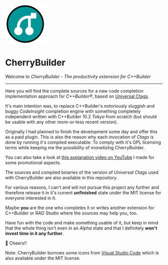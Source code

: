 
![abc](img/128x128.png)
# CherryBuilder

Welcome to *CherryBuilder - The productivity extension for C++Builder*

---

Here you will find the complete sources for a new code completion implementation approach
for _C++Builder®_, based on [Universal Ctags](https://github.com/universal-ctags).

It's main intention was, to replace C++Builder's notoriously sluggish and buggy _CodeInsight_ completion
engine with something completely independent written with C++Builder 10.2 _Tokyo_ from scratch
(but should be usable with any other more-or-less recent version).

Originally I had planned to finish the development some day and offer this as a paid plugin. This is
also the reason why each invocation of _Ctags_ is done by running it's compiled executable: To
comply with it's GPL licensing terms while keeping me the possibility of monetizing CherryBuilder.

You can also take a look at [this explanation video on YouTube](https://www.youtube.com/watch?v=SsiCn9NCC0o)
I made for some promotional aspects.

The sources and compiled binaries of the version of _Universal Ctags_ used with CherryBuilder are
also available in this repository.
 
For various reasons, I can't and will not pursue this project any further and therefore release it
in it's current **unfinished** state under the MIT license for everyone interested in it.

Maybe **you** are the one who completes it or writes another extension for C++Builder or RAD Studio
where the sources may help you, too.

Have fun with the code and make something usable of it, but keep in mind that the whole thing isn't
even in an _Alpha_ state and that I definitely **won't invest time in it any further**.

🍺 Cheers!!

Note: CherryBuilder borrows some icons from [Visual Studio Code](https://github.com/Microsoft/vscode)
which is also available under the MIT license.

